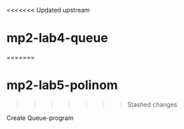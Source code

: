<<<<<<< Updated upstream
# mp2-lab4-queue
=======
# mp2-lab5-polinom
>>>>>>> Stashed changes
 
Create Queue-program